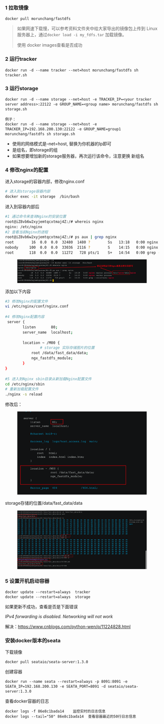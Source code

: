 ### 1 拉取镜像

```properties
docker pull morunchang/fastdfs
```

> 如果网速下载慢，可以参考资料文件夹中给大家导出的镜像包上传到 Linux服务器上，通过`docker load -i my_fdfs.tar` 加载镜像。
>
> 使用 docker images查看是否成功

### 2 运行tracker

```properties
docker run -d --name tracker --net=host morunchang/fastdfs sh tracker.sh
```

### 3 运行storage

```properties
docker run -d --name storage --net=host -e TRACKER_IP=<your tracker server address>:22122 -e GROUP_NAME=<group name> morunchang/fastdfs sh storage.sh

例子：
docker run -d --name storage --net=host -e TRACKER_IP=192.168.200.130:22122 -e GROUP_NAME=group1 morunchang/fastdfs sh storage.sh
```

- 使用的网络模式是–net=host, <your tracker server address> 替换为你机器的Ip即可  
- <group name> 是组名，即storage的组  
- 如果想要增加新的storage服务器，再次运行该命令，注意更换 新组名

### 4 修改nginx的配置  

进入storage的容器内部，修改nginx.conf

```sh
# 进入到storage容器内部
docker exec -it storage  /bin/bash
```

进入到容器内部后

```sh
#1 通过命令来查询Nginx的安装位置
root@iZ8vb6w2xyjemtqcxtmaj4Z:/# whereis nginx
nginx: /etc/nginx
#2 查看当前Nginx的进程
root@iZ8vb6w2xyjemtqcxtmaj4Z:/# ps aux | grep nginx
root        16  0.0  0.0  32480  1480 ?        Ss   13:18   0:00 nginx: master process /etc/nginx/sbin/nginx
nobody     100  0.0  0.0  33036  2116 ?        S    14:15   0:00 nginx: worker process
root       118  0.0  0.0  11272   728 pts/1    S+   14:54   0:00 grep --color=auto nginx
```

 <figure class="thumbnails">
    <img src="picture/docker/image-20200308225704946.png" alt="Screenshot of coverpage" title="Cover page">
</figure>


添加以下内容

```sh
#3 修改Nginx的配置文件
vi /etc/nginx/conf/nginx.conf

#4 修改Nginx配置内容
 server {
        listen       80;
        server_name  localhost;
        
        location ~ /M00 {
        		# storage 实际存储图片的位置
            root /data/fast_data/data;
            ngx_fastdfs_module;
        }
}

#5 进入到Nginx sbin目录从新加载Nginx配置文件
cd /etc/nginx/sbin
# 重新加载配置文件
./nginx -s reload
```

修改后：


 <figure class="thumbnails">
    <img src="picture/docker/image-20200308230309127.png" alt="Screenshot of coverpage" title="Cover page">
</figure>

storage存储的位置/data/fast_data/data


 <figure class="thumbnails">
    <img src="picture/docker/image-20200308230644094.png" alt="Screenshot of coverpage" title="Cover page">
</figure>


### 5 设置开机启动容器

```shell
docker update --restart=always  tracker
docker update --restart=always  storage
```

如果更新不成功，查看是否是下面错误

*IPv4 forwarding is disabled. Networking will not work*

解决：https://www.cnblogs.com/python-wen/p/11224828.html

### 安装docker版本的seata

下载镜像

```shell
docker pull seataio/seata-server:1.3.0
```

创建容器

```shell
docker run --name seata --restart=always -p 8091:8091 -e SEATA_IP=192.168.200.130 -e SEATA_PORT=8091 -d seataio/seata-server:1.3.0
```

查看docker容器的日志

```shell
docker logs -f 86e8c1bada14    监控实时的日志信息
docker logs --tail="50" 86e8c1bada14  查看容器最近的50行日志信息
```




